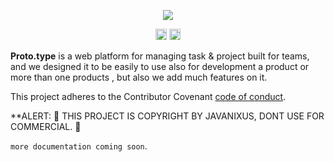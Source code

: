 <p align="center">
  <img src="https://i.imgur.com/yPy0yoJ.png">
</p>

<p align="center">
<a href="https://travis-ci.org/Javanixus/proto.type"><img src="https://travis-ci.org/Javanixus/proto.type.svg?branch=master" alt="Build status" height="18"></a>
<a href="https://badge.fury.io/gh/Javanixus%2Fproto.type"><img src="https://badge.fury.io/gh/Javanixus%2Fproto.type.svg" alt="GitHub version" height="18"></a>
</p>

**Proto.type** is a web platform for managing task & project built for teams, and we designed it to be easily to use also for development a product or more than one products , but also we add much features on it.


This project adheres to the Contributor Covenant [code of conduct](CODE_OF_CONDUCT.md).

**ALERT: 🚧 THIS PROJECT IS COPYRIGHT BY JAVANIXUS, DONT USE FOR COMMERCIAL. 🚧

`more documentation coming soon`.

